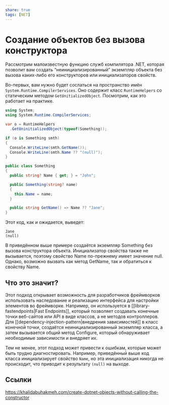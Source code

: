 ```yaml
---
share: true
tags: [NET]
---
```

# Создание объектов без вызова конструктора
Рассмотрим малоизвестную функцию служб компилятора .NET, которая позволит вам создать “неинициализированный” экземпляр объекта без вызова каких-либо его конструкторов или инициализаторов свойств.

Во-первых, вам нужно будет сослаться на пространство имён `System.Runtime.CompilerServices`. Оно содержит класс `RuntimeHelpers` со статическим методом `GetUnitializedObject`. Посмотрим, как это работает на практике.
```csharp
using System;
using System.Runtime.CompilerServices;

var o = RuntimeHelpers
  .GetUninitializedObject(typeof(Something));

if (o is Something smth)
{
  Console.WriteLine(smth.GetName());
  Console.WriteLine(smth.Name ?? "(null)");
}

public class Something
{
  public string? Name { get; } = "John";

  public Something(string? name)
  {
    this.Name = name;
  }

  public string GetName() => Name ?? "Jane";
}
```
Этот код, как и ожидается, выведет:
```
Jane
(null)
```
В приведённом выше примере создаётся экземпляр Something без вызова конструктора объекта. Инициализатор свойства также не вызывается, поэтому свойство Name по-прежнему имеет значение null. Однако, возможно вызвать как метод GetName, так и обратиться к свойству Name.

## Что это значит?
Этот подход открывает возможность для разработчиков фреймворков использовать наследование и реализацию интерфейса для настройки элементов во фреймворке. Например, он используется в [[library-fastendpoints|Fast Endpoints]], который позволяет создавать конечные точки веб-сайтов или API в виде классов, а не методов контроллеров. Для [[dependency-injection-pattern|внедрения зависимостей]] в класс конечной точки, создаётся неинициализированный экземпляр класса, а затем вызывается общий метод Configure, который обнаруживает необходимые зависимости и внедряет их.

Тем не менее, этот подход может привести к ошибкам, которые может быть трудно диагностировать. Например, приведённый выше код класса инициализирует свойство `Name`, но эта инициализация никогда не происходит, что приводит к результату `(null)` на выходе.

## Ссылки
https://khalidabuhakmeh.com/create-dotnet-objects-without-calling-the-constructor
